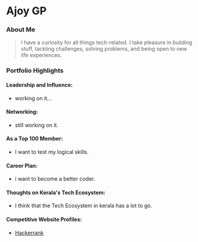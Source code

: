 # Ajoy GP

### About Me

> I have a curiosity for all things tech-related. I take pleasure in building stuff, tackling challenges, solving problems, and being open to new life experiences.


### Portfolio Highlights


#### Leadership and Influence:

- working on it...

#### Networking:

- still working on it.

#### As a Top 100 Member: 

- I want to test my logical skills. 

#### Career Plan: 

- i want to become a better coder.

#### Thoughts on Kerala's Tech Ecosystem: 

- I think that the Tech Ecosystem in kerala has a lot to go. 


#### Competitive Website Profiles:

- [Hackerrank](https://www.hackerrank.com/fayaajoy)
